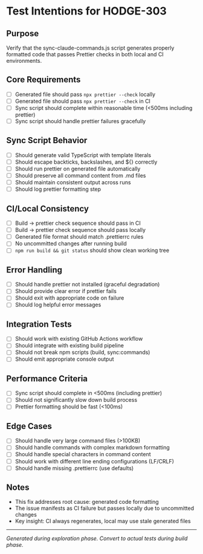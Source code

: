 # Test Intentions for HODGE-303

## Purpose
Verify that the sync-claude-commands.js script generates properly formatted code that passes Prettier checks in both local and CI environments.

## Core Requirements
- [ ] Generated file should pass `npx prettier --check` locally
- [ ] Generated file should pass `npx prettier --check` in CI
- [ ] Sync script should complete within reasonable time (<500ms including prettier)
- [ ] Sync script should handle prettier failures gracefully

## Sync Script Behavior
- [ ] Should generate valid TypeScript with template literals
- [ ] Should escape backticks, backslashes, and ${} correctly
- [ ] Should run prettier on generated file automatically
- [ ] Should preserve all command content from .md files
- [ ] Should maintain consistent output across runs
- [ ] Should log prettier formatting step

## CI/Local Consistency
- [ ] Build → prettier check sequence should pass in CI
- [ ] Build → prettier check sequence should pass locally
- [ ] Generated file format should match .prettierrc rules
- [ ] No uncommitted changes after running build
- [ ] `npm run build && git status` should show clean working tree

## Error Handling
- [ ] Should handle prettier not installed (graceful degradation)
- [ ] Should provide clear error if prettier fails
- [ ] Should exit with appropriate code on failure
- [ ] Should log helpful error messages

## Integration Tests
- [ ] Should work with existing GitHub Actions workflow
- [ ] Should integrate with existing build pipeline
- [ ] Should not break npm scripts (build, sync:commands)
- [ ] Should emit appropriate console output

## Performance Criteria
- [ ] Sync script should complete in <500ms (including prettier)
- [ ] Should not significantly slow down build process
- [ ] Prettier formatting should be fast (<100ms)

## Edge Cases
- [ ] Should handle very large command files (>100KB)
- [ ] Should handle commands with complex markdown formatting
- [ ] Should handle special characters in command content
- [ ] Should work with different line ending configurations (LF/CRLF)
- [ ] Should handle missing .prettierrc (use defaults)

## Notes
- This fix addresses root cause: generated code formatting
- The issue manifests as CI failure but passes locally due to uncommitted changes
- Key insight: CI always regenerates, local may use stale generated files

---
*Generated during exploration phase. Convert to actual tests during build phase.*